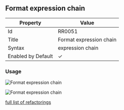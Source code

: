 ## Format expression chain

| Property | Value |
| -------- | ----- |
| Id | RR0051 |
| Title | Format expression chain |
| Syntax | expression chain |
| Enabled by Default | &#x2713; |

### Usage

![Format expression chain](../../images/refactorings/FormatExpressionChainOnMultipleLines.png)

![Format expression chain](../../images/refactorings/FormatExpressionChainOnSingleLine.png)

[full list of refactorings](Refactorings.md)